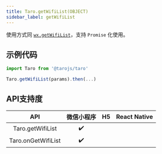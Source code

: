 ```yaml
---
title: Taro.getWifiList(OBJECT)
sidebar_label: getWifiList
---
```



使用方式同 [`wx.getWifiList`](https://developers.weixin.qq.com/miniprogram/dev/api/wx.getWifiList.html)，支持 `Promise` 化使用。

## 示例代码

```jsx
import Taro from '@tarojs/taro'

Taro.getWifiList(params).then(...)
```



## API支持度


| API | 微信小程序 | H5 | React Native |
| :-: | :-: | :-: | :-: |
| Taro.getWifiList | ✔️ |  |  |
| Taro.onGetWifiList | ✔️ |  |  |

